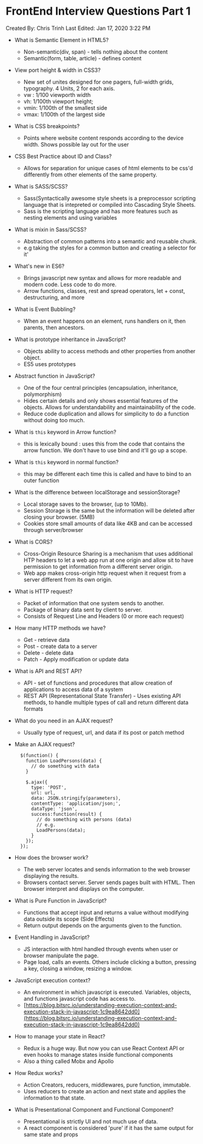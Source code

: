 # FrontEnd Interview Questions Part 1

Created By: Chris Trinh
Last Edited: Jan 17, 2020 3:22 PM

- What is Semantic Element in HTML5?
    - Non-semantic(div, span) - tells nothing about the content
    - Semantic(form, table, article) - defines content
- View port height & width in CSS3?
    - New set of unites designed for one pagers, full-width grids, typography. 4 Units, 2 for each axis.
    - vw : 1/100 viewporth width
    - vh: 1/100th viewport height;
    - vmin: 1/100th of the smallest side
    - vmax: 1/100th of the largest side
- What is CSS breakpoints?
    - Points where website content responds according to the device width. Shows possible lay out for the user
- CSS Best Practice about ID and Class?
    - Allows for separation for unique cases of html elements to be css'd differently from other elements of the same property.
- What is SASS/SCSS?
    - Sass(Syntactically awesome style sheets is a preprocessor scripting language that is intepreted or compiled into Cascading Style Sheets.
    - Sass is the scripting language and has more features such as nesting elements and using variables
- What is mixin in Sass/SCSS?
    - Abstraction of common patterns into a semantic and reusable chunk.
    - e.g taking the styles for a common button and creating a selector for it'
- What's new in ES6?
    - Brings javascript new syntax and allows for more readable and modern code. Less code to do more.
    - Arrow functions, classes, rest and spread operators, let + const, destructuring, and more
- What is Event Bubbling?
    - When an event happens on an element, runs handlers on it, then parents, then ancestors.
- What is prototype inheritance in JavaScript?
    - Objects ability to access methods and other properties from another object.
    - ES5 uses prototypes
- Abstract function in JavaScript?
    - One of the four central principles (encapsulation, inheritance, polymorphism)
    - Hides certain details and only shows essential features of the objects. Allows for understandability and maintainability of the code.
    - Reduce code duplication and allows for simplicity to do a function without doing too much.
- What is `this` keyword in Arrow function?
    - this is lexically bound : uses this from the code that contains the arrow function. We don't have to use bind and it'll go up a scope.
- What is `this` keyword in normal function?
    - this may be different each time this is called and have to bind to an outer function
- What is the difference between localStorage and sessionStorage?
    - Local storage saves to the browser, (up to 10Mb).
    - Session Storage is the same but the information will be deleted after closing your browser. (5MB)
    - Cookies store small amounts of data like 4KB and can be accessed through server/browser
- What is CORS?
    - Cross-Origin Resource Sharing is a mechanism that uses additional HTP headers to let a web app run at one origin and allow sit to have permission to get information from a different server origin.
    - Web app makes cross-origin http request when it request from a server different from its own origin.
- What is HTTP request?
    - Packet of information that one system sends to another.
    - Package of binary data sent by client to server.
    - Consists of Request Line and Headers (0 or more each request)
- How many HTTP methods we have?
    - Get - retrieve data
    - Post - create data to a server
    - Delete -  delete data
    - Patch - Apply modification or update data
- What is API and REST API?
    - API - set of functions and procedures that allow creation of applications to access data of a system
    - REST API (Representational State Transfer) - Uses existing API methods, to handle multiple types of call and return different data formats
- What do you need in an AJAX request?
    - Usually type of request, url, and data if its post or patch method
- Make an AJAX request?

        $(function() {
          function LoadPersons(data) {
            // do something with data
          }
          
          $.ajax({
            type: 'POST',
            url: url,
            data: JSON.stringify(parameters),
            contentType: 'application/json;',
            dataType: 'json',         
            success:function(result) { 
              // do something with persons (data)             
              // e.g.
              LoadPersons(data);         
            }     
          }); 
        });

- How does the browser work?
    - The web server locates and sends information to the web browser displaying the results.
    - Browsers contact server. Server sends pages built with HTML. Then browser interpret and displays on the computer.
- What is Pure Function in JavaScript?
    - Functions that accept input and returns a value without modifying data outside its scope (Side Effects)
    - Return output depends on the arguments given to the function.
- Event Handling in JavaScript?
    - JS interaction with html handled through events when user or browser manipulate the page.
    - Page load, calls an events. Others include clicking a button, pressing a key, closing a window, resizing a window.
- JavaScript execution context?
    - An environment in which javascript is executed. Variables, objects, and functions javascript code has access to.
    - [https://blog.bitsrc.io/understanding-execution-context-and-execution-stack-in-javascript-1c9ea8642dd0](https://blog.bitsrc.io/understanding-execution-context-and-execution-stack-in-javascript-1c9ea8642dd0)
- How to manage your state in React?
    - Redux is a huge way. But now you can use React Context API or even hooks to manage states inside functional components
    - Also a thing called Mobx and Apollo
- How Redux works?
    - Action Creators, reducers, middlewares, pure function, immutable.
    - Uses reducers to create an action and next state and applies the information to that state.
- What is Presentational Component and Functional Component?
    - Presentational is strictly UI and not much use of data.
    - A react component is considered 'pure' if it has the same output for same state and props